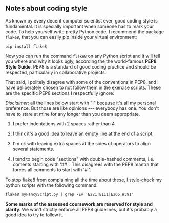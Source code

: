 Notes about coding style
-----------------------

As known by every decent computer scientist ever, good coding style is
fundamental. It is specially important when someone has to mark your code. To
help yourself write pretty Python code, I recommend the package `flake8`, that
you can easily pip inside your virtual environment:

```
pip install flake8
```

Now you can run the command `flake8` on any Python script and it will tell you
where and why it looks ugly, according the the world-famous **PEP8 Style
Guide**. PEP8 is a standard of good coding practice and should be respected,
particularly in collaborative projects.

That said, I politely disagree with some of the conventions in PEP8, and I have
deliberately chosen to not follow them in the exercise scripts. These are the
specific PEP8 sections I respectfully ignore:

*Disclaimer*: all the lines below start with "I" because it's all my personal
preference.  But those are like opinions --- everybody has one. You don't have
to stare at mine for any longer than you deem appropriate.

1. I prefer indentations with 2 spaces rather than 4.

2. I think it's a good idea to leave an empty line at the end of a script.

3. I'm ok with leaving extra spaces at the sides of operators to align several
statements.

4. I tend to begin code "sections" with double-hashed comments, i.e. coments
starting with '## '. This disagrees with the PEP8 mantra that forces all
comments to start with '# '.

To stop flake8 from complaining all the time about these, I style-check my
python scripts with the following command:

```
flake8 myFancyScript.py | grep -Ev 'E221|E111|E265|W391'
```

**Some marks of the assessed coursework are reserved for style and clarity**.
We won't strictly enforce all PEP8 guidelines, but it's probably a good idea
to try to follow it.


